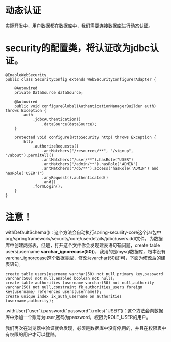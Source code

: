 # 动态认证
实际开发中，用户数据都在数据库中，我们需要连接数据库进行动态认证。

# security的配置类，将认证改为jdbc认证。
	@EnableWebSecurity
	public class SecurityConfig extends WebSecurityConfigurerAdapter {
		
		@Autowired
		private DataSource dataSource;
		
		@Autowired
		public void configureGlobal(AuthenticationManagerBuilder auth) throws Exception {
			auth
				.jdbcAuthentication()
					.dataSource(dataSource);
		}
		
		protected void configure(HttpSecurity http) throws Exception {
			http
				.authorizeRequests()                                                                
					.antMatchers("/resources/**", "/signup", "/about").permitAll()
					.antMatchers("/user/**").hasRole("USER")
					.antMatchers("/admin/**").hasRole("ADMIN")                                      
					.antMatchers("/db/**").access("hasRole('ADMIN') and hasRole('USER')")            
					.anyRequest().authenticated()                                                   
					.and()
				.formLogin();
		}
	}
# 注意！
withDefaultSchema()：这个方法会自动执行spring-security-core这个jar包中org/springframework/security/core/userdetails/jdbc/users.ddl文件，为数据库中创建两张表，但是，打开这个文件你会发现建表语句有问题，create table users(username **varchar_ignorecase(50)**)，我用的是mysql数据库，根本没有varchar_ignorecase这个数据类型，修改为varchar(50)即可，下面为修改后的建表语句。

	create table users(username varchar(50) not null primary key,password varchar(500) not null,enabled boolean not null);
	create table authorities (username varchar(50) not null,authority varchar(50) not null,constraint fk_authorities_users foreign key(username) references users(username));
	create unique index ix_auth_username on authorities (username,authority);

.withUser("user").password("password").roles("USER")：这个方法会向数据库中添加一个账号为user,密码为password，权限为ROLE_USER的用户。

我们再次在浏览器中验证就会发现，必须是数据库中没有停用的，并且在权限表中有权限的用户才可以登陆。

